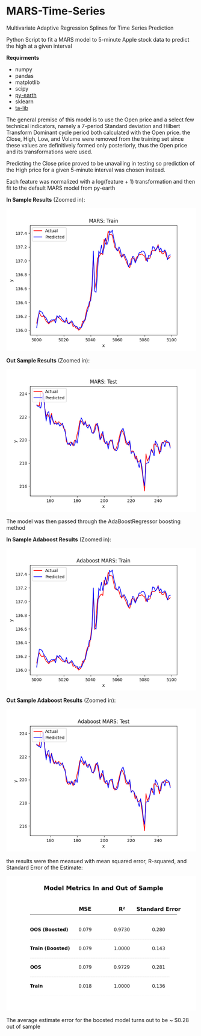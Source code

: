 # MARS-Time-Series
Multivariate Adaptive Regression Splines for Time Series Prediction

Python Script to fit a MARS model to 5-minute Apple stock data to predict the high at a given interval

**Requirments**
- numpy
- pandas
- matplotlib
- scipy
- [py-earth](https://github.com/scikit-learn-contrib/py-earth/tree/v0.2dev)
- sklearn
- [ta-lib](https://www.lfd.uci.edu/~gohlke/pythonlibs/#ta-lib)

The general premise of this model is to use the Open price and a select few technical indicators, namely a 7-period Standard deviation and Hilbert Transform Dominant cycle period both calculated with the Open price. the Close, High, Low, and Volume were removed from the training set since these values are definitively formed only posteriorly, thus the Open price and its transformations were used.

Predicting the Close price proved to be unavailing in testing so prediction of the High price for a given 5-minute interval was chosen instead.

Each feature was normalized with a log(feature + 1) transformation and then fit to the default MARS model from py-earth

**In Sample Results** (Zoomed in):

![alt text](Plots/MARS1.png)


**Out Sample Results** (Zoomed in):

![alt text](Plots/MARS2.png)


The model was then passed through the AdaBoostRegressor boosting method

**In Sample Adaboost Results** (Zoomed in):

![alt text](Plots/AB1.png)

**Out Sample Adaboost Results** (Zoomed in):

![alt text](Plots/AB2.png)


the results were then measued with mean squared error, R-squared, and Standard Error of the Estimate:

![alt text](Plots/stats.png)

The average estimate error for the boosted model turns out to be ~ $0.28 out of sample
